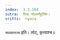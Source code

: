 ```yaml
---
index:  3.3.164
sutra:  लिङ् चोध्र्वमौहूर्तिके।
vritti:  nyasa
---
```


`यथाप्राप्तञ्च` इति। लोट्, कृत्याश्च॥
